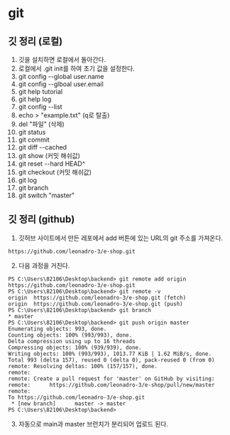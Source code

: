 # git
## 깃 정리 (로컬)

1. 깃을 설치하면 로컬에서 돌아간다.
2. 로컬에서 .git init를 하여 초기 값을 설정한다.
3. git config --global user.name
4. git config --glboal user.email
5. git help tutorial
6. git help log
7. git config --list
8. echo > "example.txt" (q로 탈출)
9. del "파일" (삭제)
10. git status
11. git commit
12. git diff --cached
13. git show (커밋 해쉬값)
14. git reset --hard HEAD^
15. git checkout (커밋 해쉬값)
16. git log
17. git branch
18. git switch "master"

## 깃 정리 (github)

1. 깃허브 사이트에서 만든 레포에서 add 버튼에 있는 URL의 git 주소를 가져온다.
```
https://github.com/leonadro-3/e-shop.git
```

2. 다음 과정을 거친다.  
```
PS C:\Users\82106\Desktop\backend> git remote add origin https://github.com/leonadro-3/e-shop.git
PS C:\Users\82106\Desktop\backend> git remote -v
origin  https://github.com/leonadro-3/e-shop.git (fetch)
origin  https://github.com/leonadro-3/e-shop.git (push)
PS C:\Users\82106\Desktop\backend> git branch
* master
PS C:\Users\82106\Desktop\backend> git push origin master
Enumerating objects: 993, done.
Counting objects: 100% (993/993), done.
Delta compression using up to 16 threads
Compressing objects: 100% (939/939), done.
Writing objects: 100% (993/993), 1013.77 KiB | 1.62 MiB/s, done.
Total 993 (delta 157), reused 0 (delta 0), pack-reused 0 (from 0)     
remote: Resolving deltas: 100% (157/157), done.
remote:
remote: Create a pull request for 'master' on GitHub by visiting:     
remote:      https://github.com/leonadro-3/e-shop/pull/new/master     
remote:
To https://github.com/leonadro-3/e-shop.git
 * [new branch]      master -> master
PS C:\Users\82106\Desktop\backend> 
```

3. 자동으로 main과 master 브런치가 분리되어 업로드 된다.
